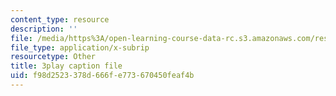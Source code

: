 ```yaml
---
content_type: resource
description: ''
file: /media/https%3A/open-learning-course-data-rc.s3.amazonaws.com/res-10-001-making-science-and-engineering-pictures-a-practical-guide-to-presenting-your-work-spring-2016/f98d2523378d666fe773670450feaf4b_ox0-ancvQ5g.srt
file_type: application/x-subrip
resourcetype: Other
title: 3play caption file
uid: f98d2523-378d-666f-e773-670450feaf4b
---
```

